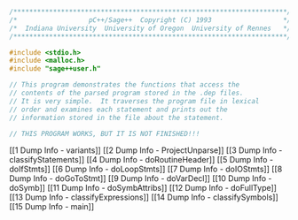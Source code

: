 
```cpp
/*********************************************************************/
/*                  pC++/Sage++  Copyright (C) 1993                  */
/*  Indiana University  University of Oregon  University of Rennes   */
/*********************************************************************/

#include <stdio.h>
#include <malloc.h>
#include "sage++user.h"

// This program demonstrates the functions that access the
// contents of the parsed program stored in the .dep files.
// It is very simple.  It traverses the program file in lexical
// order and examines each statement and prints out the
// information stored in the file about the statement.

// THIS PROGRAM WORKS, BUT IT IS NOT FINISHED!!!
```

[[1 Dump Info - variants]]
[[2 Dump Info - ProjectUnparse]]
[[3 Dump Info - classifyStatements]]
[[4 Dump Info - doRoutineHeader]]
[[5 Dump Info - doIfStmts]]
[[6 Dump Info - doLoopStmts]]
[[7 Dump Info - doIOStmts]]
[[8 Dump Info - doGoToStmt]]
[[9 Dump Info - doVarDecl]]
[[10 Dump Info - doSymb]]
[[11 Dump Info - doSymbAttribs]]
[[12 Dump Info - doFullType]]
[[13 Dump Info - classifyExpressions]]
[[14 Dump Info - classifySymbols]]
[[15 Dump Info - main]]







